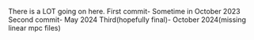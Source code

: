 There is a LOT going on here.
First commit- Sometime in October 2023
Second commit- May 2024
Third(hopefully final)- October 2024(missing linear mpc files)
